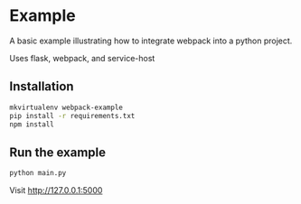 Example
=======

A basic example illustrating how to integrate webpack into a python project.

Uses flask, webpack, and service-host


Installation
------------

```bash
mkvirtualenv webpack-example
pip install -r requirements.txt
npm install
```


Run the example
---------------

```bash
python main.py
```

Visit http://127.0.0.1:5000
